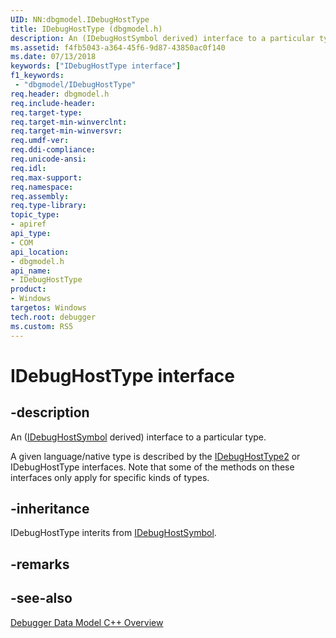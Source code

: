 ```yaml
---
UID: NN:dbgmodel.IDebugHostType
title: IDebugHostType (dbgmodel.h)
description: An (IDebugHostSymbol derived) interface to a particular type.
ms.assetid: f4fb5043-a364-45f6-9d87-43850ac0f140
ms.date: 07/13/2018
keywords: ["IDebugHostType interface"]
f1_keywords:
 - "dbgmodel/IDebugHostType"
req.header: dbgmodel.h
req.include-header:
req.target-type:
req.target-min-winverclnt:
req.target-min-winversvr:
req.umdf-ver:
req.ddi-compliance:
req.unicode-ansi:
req.idl:
req.max-support:
req.namespace:
req.assembly:
req.type-library: 
topic_type: 
- apiref
api_type: 
- COM
api_location: 
- dbgmodel.h
api_name: 
- IDebugHostType
product:
- Windows
targetos: Windows
tech.root: debugger
ms.custom: RS5
---
```


# IDebugHostType interface

## -description

An ([IDebugHostSymbol](nn-dbgmodel-idebughostsymbol.md) derived) interface to a particular type.

A given language/native type is described by the [IDebugHostType2](nn-dbgmodel-idebughosttype2.md) or IDebugHostType interfaces. Note that some of the methods on these interfaces only apply for specific kinds of types.


## -inheritance
IDebugHostType interits from [IDebugHostSymbol](nn-dbgmodel-idebughostsymbol.md). 
## -remarks

## -see-also

[Debugger Data Model C++ Overview](https://docs.microsoft.com/windows-hardware/drivers/debugger/data-model-cpp-overview)
